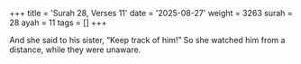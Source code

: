 +++
title = 'Surah 28, Verses 11'
date = '2025-08-27'
weight = 3263
surah = 28
ayah = 11
tags = []
+++

And she said to his sister, “Keep track of him!” So she watched him from a distance, while they were unaware.